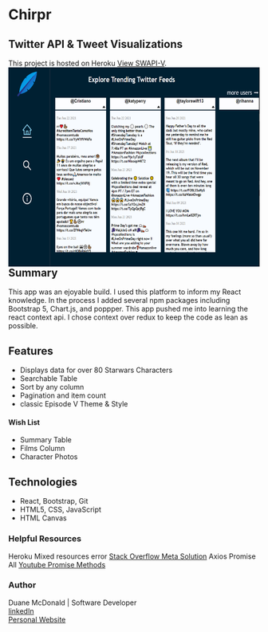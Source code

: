 # Chirpr 
## Twitter API & Tweet Visualizations

This project is hosted on Heroku [View SWAPI-V](https://swapi-v.herokuapp.com/).
<img align="right" src="screenshot.png" height="400">

## Summary

This app was an ejoyable build. I used this platform to inform my React knowledge. In the process I added several npm packages including Bootstrap 5, Chart.js, and poppper. This app pushed me into learning the react context api. I chose context over redux to keep the code as lean as possible.

## Features

<ul>
  <li> Displays data for over 80 Starwars Characters
  <li> Searchable Table
  <li> Sort by any column
  <li> Pagination and item count
  <li> classic Episode V Theme & Style
</ul>


#### Wish List

<ul>
  <li> Summary Table
  <li> Films Column
  <li> Character Photos
</ul>

## Technologies

<ul>
  <li> React, Bootstrap, Git
  <li> HTML5, CSS, JavaScript
  <li> HTML Canvas
</ul>

### Helpful Resources

Heroku Mixed resources error [Stack Overflow Meta Solution](https://stackoverflow.com/questions/65044736/mixed-content-error-on-react-project-using-swapi-star-wars-api)
Axios Promise All [Youtube Promise Methods](https://www.youtube.com/watch?v=B-Qd60jF1NY)


### Author

Duane McDonald | Software Developer <br />
<a href="https://www.linkedin.com/in/duane-mcdonald-48a90136">linkedIn</a> <br />
<a href="https://www.DuaneMcDonald.com">Personal Website</a> <br />
